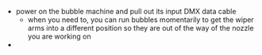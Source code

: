 
 - power on the bubble machine and pull out its input DMX data cable
	 - when you need to, you can run bubbles momentarily to get the wiper arms into a different position so they are out of the way of the nozzle you are working on
- 